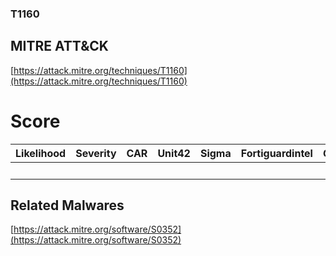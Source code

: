 
### T1160
## MITRE ATT&CK
[https://attack.mitre.org/techniques/T1160](https://attack.mitre.org/techniques/T1160)

# Score

| Likelihood | Severity | CAR | Unit42 | Sigma | Fortiguardintel | Groups | Malwares | Tools |
| ---------- | -------- | --- | ------ | ----- | --------------- | ---  | --- | --- |
 |   |   |   |   |   |   |   | 1 |   |



## Related Malwares

[https://attack.mitre.org/software/S0352](https://attack.mitre.org/software/S0352)
[]()

